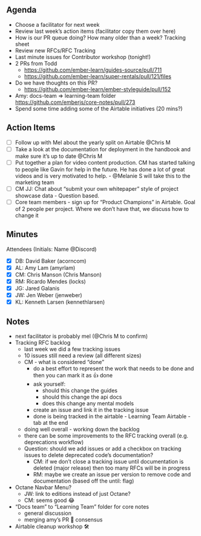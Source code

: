 
## Agenda

- Choose a facilitator for next week
- Review last week’s action items (facilitator copy them over here)
- How is our PR queue doing? How many older than a week? Tracking sheet
- Review new RFCs/RFC Tracking 
- Last minute issues for Contributor workshop (tonight!)
- 2 PRs from Todd
    - https://github.com/ember-learn/guides-source/pull/711
    - https://github.com/ember-learn/super-rentals/pull/121/files
- Do we have thoughts on this PR?
    - https://github.com/ember-learn/ember-styleguide/pull/152
- Amy: docs-team => learning-team folder https://github.com/emberjs/core-notes/pull/273
- Spend some time adding some of the Airtable initiatives (20 mins?)

## Action Items 

- [ ] Follow up with Mel about the yearly split on Airtable @Chris M 
- [ ] Take a look at the documentation for deployment in the handbook and make sure it’s up to date @Chris M 
- [ ] Put together a plan for video content production. CM has started talking to people like Gavin for help in the future. He has done a lot of great videos and is very motivated to help.   - @Melanie S will take this to the marketing team
- [ ] CM JJ: Chat about “submit your own whitepaper” style of project showcase data - Question based.
- [ ] Core team members - sign up for “Product Champions” in Airtable. Goal of 2 people per project. Where we don’t have that, we discuss how to change it

## Minutes

Attendees (Initials: Name @Discord)

- [x] DB: David Baker (acorncom)
- [x] AL: Amy Lam (amyrlam)
- [x] CM: Chris Manson (Chris Manson)
- [x] RM: Ricardo Mendes (locks)
- [x] JG: Jared Galanis
- [x] JW: Jen Weber (jenweber)
- [x] KL: Kenneth Larsen (kennethlarsen)

## Notes
- next facilitator is probably mel (@Chris M to confirm) 
- Tracking RFC backlog
    - last week we did a few tracking issues
    - 10 issues still need a review (all different sizes)
    - CM - what is considered “done”
        - do a best effort to represent the work that needs to be done and then you can mark it as 👍  done
        - ask yourself: 
            - should this change the guides
            - should this change the api docs
            - does this change any mental models
        - create an issue and link it in the tracking issue
        - done is being tracked in the airtable - Learning Team Airtable - tab at the end
    - doing well overall - working down the backlog
    - there can be some improvements to the RFC tracking overall (e.g. deprecations workflow)
    - Question: should we add issues or add a checkbox on tracking issues to delete deprecated code’s documentation?
        - CM: if we don’t close a tracking issue until documentation is deleted (major release) then too many RFCs will be in progress
        - RM: maybe we create an issue per version to remove code and documentation (based off the until: flag) 
- Octane Navbar Menu?
    - JW: link to editions instead of just Octane? 
    - CM: seems good 😂 
- “Docs team” to “Learning Team” folder for core notes
    - general discussion 
    - merging amy’s PR 🎉 consensus 
- Airtable cleanup workshop 🛠️ 
